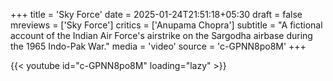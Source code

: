 +++
title = 'Sky Force'
date = 2025-01-24T21:51:18+05:30
draft = false
mreviews = ['Sky Force']
critics = ['Anupama Chopra']
subtitle = "A fictional account of the Indian Air Force's airstrike on the Sargodha airbase during the 1965 Indo-Pak War."
media = 'video'
source = 'c-GPNN8po8M'
+++

{{< youtube id="c-GPNN8po8M" loading="lazy" >}}

